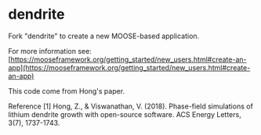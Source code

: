 dendrite
=====
Fork "dendrite" to create a new MOOSE-based application.

For more information see: [https://mooseframework.org/getting_started/new_users.html#create-an-app](https://mooseframework.org/getting_started/new_users.html#create-an-app)

This code come from Hong's paper.

Reference
[1] Hong, Z., & Viswanathan, V. (2018). Phase-field simulations of lithium dendrite growth with 
open-source software. ACS Energy Letters, 3(7), 1737-1743. 
